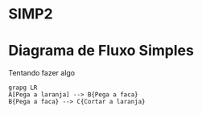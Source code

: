# SIMP2

# Diagrama de Fluxo Simples

Tentando fazer algo

```mermaid
grapg LR
A[Pega a laranja] --> B{Pega a faca}
B{Pega a faca} --> C{Cortar a laranja}

